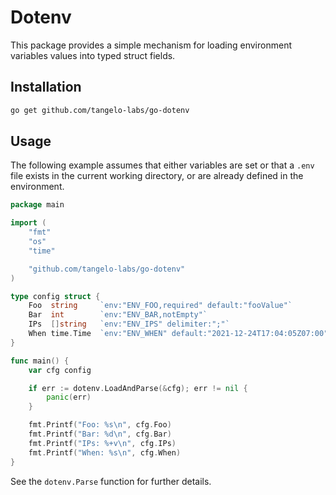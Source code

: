 # Dotenv

This package provides a simple mechanism for loading environment variables values into typed struct fields.

## Installation

```bash
go get github.com/tangelo-labs/go-dotenv
```

## Usage

The following example assumes that either variables are set or that a `.env` file exists in the current working
directory, or are already defined in the environment.

```go
package main

import (
	"fmt"
	"os"
	"time"

	"github.com/tangelo-labs/go-dotenv"
)

type config struct {
	Foo  string     `env:"ENV_FOO,required" default:"fooValue"`
	Bar  int        `env:"ENV_BAR,notEmpty"`
	IPs  []string	`env:"ENV_IPS" delimiter:";"`
	When time.Time	`env:"ENV_WHEN" default:"2021-12-24T17:04:05Z07:00" timeLayout:"2006-01-02T15:04:05Z07:00"`
}

func main() {
	var cfg config

	if err := dotenv.LoadAndParse(&cfg); err != nil {
		panic(err)
	}

	fmt.Printf("Foo: %s\n", cfg.Foo)
	fmt.Printf("Bar: %d\n", cfg.Bar)
	fmt.Printf("IPs: %+v\n", cfg.IPs)
	fmt.Printf("When: %s\n", cfg.When)
}
```

See the `dotenv.Parse` function for further details.
